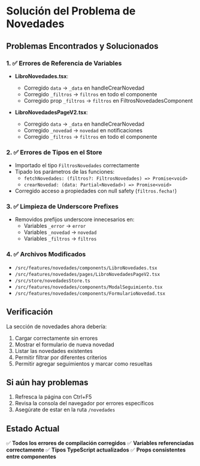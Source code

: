 # Solución del Problema de Novedades

## Problemas Encontrados y Solucionados

### 1. ✅ Errores de Referencia de Variables
- **LibroNovedades.tsx**: 
  - Corregido `data` → `_data` en handleCrearNovedad
  - Corregido `_filtros` → `filtros` en todo el componente
  - Corregido prop `_filtros` → `filtros` en FiltrosNovedadesComponent

- **LibroNovedadesPageV2.tsx**:
  - Corregido `data` → `_data` en handleCrearNovedad
  - Corregido `_novedad` → `novedad` en notificaciones
  - Corregido `_filtros` → `filtros` en todo el componente

### 2. ✅ Errores de Tipos en el Store
- Importado el tipo `FiltrosNovedades` correctamente
- Tipado los parámetros de las funciones:
  - `fetchNovedades: (filtros?: FiltrosNovedades) => Promise<void>`
  - `crearNovedad: (data: Partial<Novedad>) => Promise<void>`
- Corregido acceso a propiedades con null safety (`filtros.fecha!`)

### 3. ✅ Limpieza de Underscore Prefixes
- Removidos prefijos underscore innecesarios en:
  - Variables `_error` → `error`
  - Variables `_novedad` → `novedad`
  - Variables `_filtros` → `filtros`

### 4. ✅ Archivos Modificados
- `/src/features/novedades/components/LibroNovedades.tsx`
- `/src/features/novedades/pages/LibroNovedadesPageV2.tsx`
- `/src/store/novedadesStore.ts`
- `/src/features/novedades/components/ModalSeguimiento.tsx`
- `/src/features/novedades/components/FormularioNovedad.tsx`

## Verificación

La sección de novedades ahora debería:
1. Cargar correctamente sin errores
2. Mostrar el formulario de nueva novedad
3. Listar las novedades existentes
4. Permitir filtrar por diferentes criterios
5. Permitir agregar seguimientos y marcar como resueltas

## Si aún hay problemas

1. Refresca la página con Ctrl+F5
2. Revisa la consola del navegador por errores específicos
3. Asegúrate de estar en la ruta `/novedades`

## Estado Actual
✅ **Todos los errores de compilación corregidos**
✅ **Variables referenciadas correctamente**
✅ **Tipos TypeScript actualizados**
✅ **Props consistentes entre componentes**